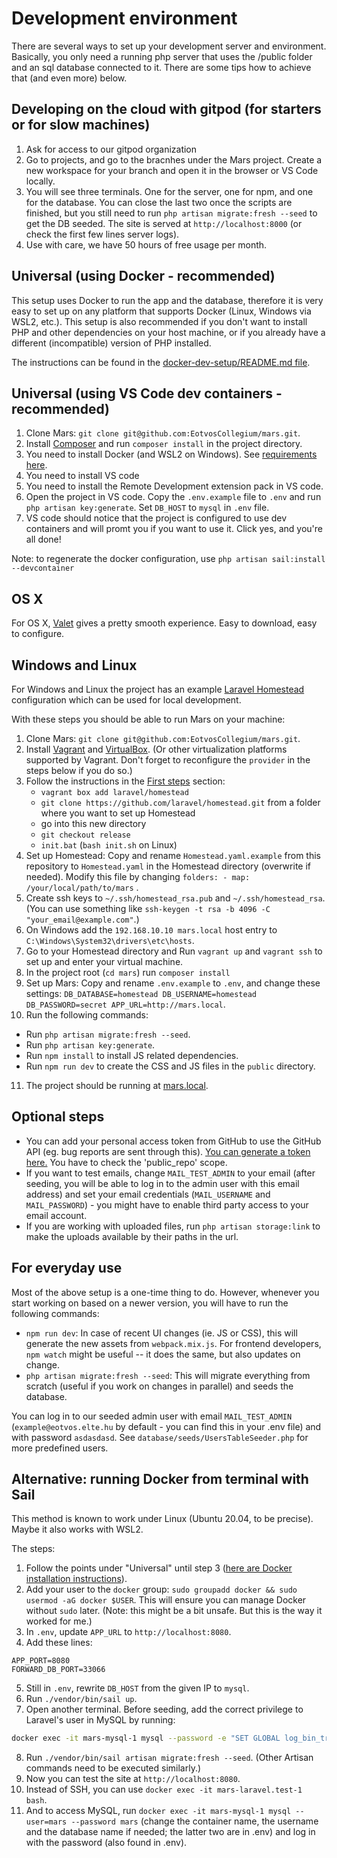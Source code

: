 # Development environment

There are several ways to set up your development server and environment. Basically, you only need a running php server that uses the /public folder and an sql database connected to it. There are some tips how to achieve that (and even more) below.

## Developing on the cloud with gitpod (for starters or for slow machines)

1. Ask for access to our gitpod organization
2. Go to projects, and go to the bracnhes under the Mars project. Create a new workspace for your branch and open it in the browser or VS Code locally.
3. You will see three terminals. One for the server, one for npm, and one for the database. You can close the last two once the scripts are finished, but you still need to run `php artisan migrate:fresh --seed` to get the DB seeded. The site is served at `http://localhost:8000` (or check the first few lines server logs). 
4. Use with care, we have 50 hours of free usage per month. 

## Universal (using Docker - recommended)

This setup uses Docker to run the app and the database,
therefore it is very easy to set up on any platform that supports Docker (Linux, Windows via WSL2, etc.).
This setup is also recommended if you don't want to install PHP and other dependencies on your host machine,
or if you already have a different (incompatible) version of PHP installed.

The instructions can be found in the [docker-dev-setup/README.md file](docker-dev-setup/README.md).

## Universal (using VS Code dev containers  - recommended)

 1. Clone Mars: `git clone git@github.com:EotvosCollegium/mars.git`.
 2. Install [Composer](https://getcomposer.org/) and run `composer install` in the project directory.
 3. You need to install Docker (and WSL2 on Windows). See [requirements here](https://code.visualstudio.com/docs/remote/containers#_system-requirements).
 4. You need to install VS code
 5. You need to install the Remote Development extension pack in VS code.
 6. Open the project in VS code. Copy the `.env.example` file to `.env` and run `php artisan key:generate`. Set `DB_HOST` to `mysql` in `.env` file.
 8. VS code should notice that the project is configured to use dev containers and will promt you if you want to use it. Click yes, and you're all done!

Note: to regenerate the docker configuration, use `php artisan sail:install --devcontainer`

## OS X
For OS X, [Valet](https://laravel.com/docs/6.x/valet) gives a pretty smooth experience. Easy to download, easy to configure.

## Windows and Linux

For Windows and Linux the project has an example [Laravel Homestead](https://laravel.com/docs/homestead) configuration which can be used for local development.

With these steps you should be able to run Mars on your machine:

1. Clone Mars: `git clone git@github.com:EotvosCollegium/mars.git`.
2. Install [Vagrant](https://www.vagrantup.com/) and [VirtualBox](https://www.virtualbox.org/). (Or other virtualization platforms supported by Vagrant. Don't forget to reconfigure the `provider` in the steps below if you do so.)
3. Follow the instructions in the [First steps](https://laravel.com/docs/8.x/homestead#first-steps) section:
    - `vagrant box add laravel/homestead`
    - `git clone https://github.com/laravel/homestead.git` from a folder where you want to set up Homestead
    - go into this new directory
    - `git checkout release`
    - `init.bat` (`bash init.sh` on Linux)
4. Set up Homestead: Copy and rename `Homestead.yaml.example` from this repository to `Homestead.yaml` in the Homestead directory (overwrite if needed). Modify this file by changing `folders: - map: /your/local/path/to/mars` .
5. Create ssh keys to `~/.ssh/homestead_rsa.pub` and `~/.ssh/homestead_rsa`. (You can use something like `ssh-keygen -t rsa -b 4096 -C "your_email@example.com"`.)
6. On Windows add the `192.168.10.10 mars.local` host entry to `C:\Windows\System32\drivers\etc\hosts`.
7. Go to your Homestead directory and Run `vagrant up` and `vagrant ssh` to set up and enter your virtual machine.
8. In the project root (`cd mars`) run `composer install`
9. Set up Mars: Copy and rename `.env.example` to `.env`, and change these settings:
   `DB_DATABASE=homestead DB_USERNAME=homestead DB_PASSWORD=secret APP_URL=http://mars.local`.
10. Run the following commands:

-   Run `php artisan migrate:fresh --seed`.
-   Run `php artisan key:generate`.
-   Run `npm install` to install JS related dependencies.
-   Run `npm run dev` to create the CSS and JS files in the `public` directory.

11. The project should be running at [mars.local](http://mars.local/).

## Optional steps

-   You can add your personal access token from GitHub to use the GitHub API (eg. bug reports are sent through this). [You can generate a token here.](https://github.com/settings/tokens) You have to check the 'public_repo' scope.
-   If you want to test emails, change `MAIL_TEST_ADMIN` to your email (after seeding, you will be able to log in to the admin user with this email address) and set your email credentials (`MAIL_USERNAME` and `MAIL_PASSWORD`) - you might have to enable third party access to your email account.
-  If you are working with uploaded files, run `php artisan storage:link` to make the uploads available by their paths in the url.

## For everyday use

Most of the above setup is a one-time thing to do. However, whenever you start working on based on a newer version, you will have to run the following commands:

-   `npm run dev`: In case of recent UI changes (ie. JS or CSS), this will generate the new assets from `webpack.mix.js`. For frontend developers, `npm watch` might be useful -- it does the same, but also updates on change.
-   `php artisan migrate:fresh --seed`: This will migrate everything from scratch (useful if you work on changes in parallel) and seeds the database.

You can log in to our seeded admin user with email `MAIL_TEST_ADMIN` (`example@eotvos.elte.hu` by default - you can find this in your .env file) and with password `asdasdasd`. See `database/seeds/UsersTableSeeder.php` for more predefined users.

## Alternative: running Docker from terminal with Sail

This method is known to work under Linux (Ubuntu 20.04, to be precise). Maybe it also works with WSL2.

The steps:
1. Follow the points under "Universal" until step 3 ([here are Docker installation instructions](https://docs.docker.com/engine/install/ubuntu/)).
2. Add your user to the `docker` group: `sudo groupadd docker && sudo usermod -aG docker $USER`. This will ensure you can manage Docker without `sudo` later. (Note: this might be a bit unsafe. But this is the way it worked for me.)
3. In `.env`, update `APP_URL` to `http://localhost:8080`.
4. Add these lines:

```
APP_PORT=8080
FORWARD_DB_PORT=33066
```

5. Still in `.env`, rewrite `DB_HOST` from the given IP to `mysql`.
6. Run `./vendor/bin/sail up`.
7. Open another terminal. Before seeding, add the correct privilege to Laravel's user in MySQL by running:

```sh
docker exec -it mars-mysql-1 mysql --password -e "SET GLOBAL log_bin_trust_function_creators = 1;"
```

8. Run `./vendor/bin/sail artisan migrate:fresh --seed`. (Other Artisan commands need to be executed similarly.)
9. Now you can test the site at `http://localhost:8080`.
10. Instead of SSH, you can use `docker exec -it mars-laravel.test-1 bash`.
11. And to access MySQL, run `docker exec -it mars-mysql-1 mysql --user=mars --password mars` (change the container name, the username and the database name if needed; the latter two are in .env) and log in with the password (also found in .env).
